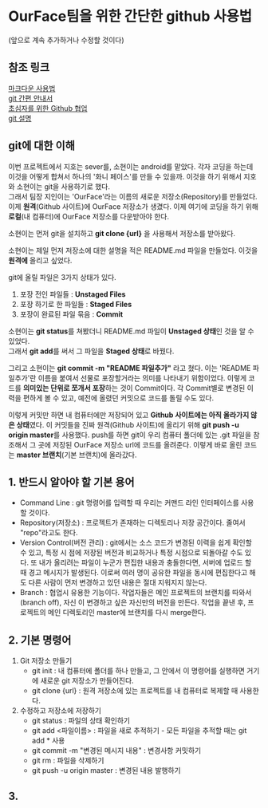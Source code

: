 # OurFace팀을 위한 간단한 github 사용법
(앞으로 계속 추가하거나 수정할 것이다)

## 참조 링크
[마크다운 사용법](https://gist.github.com/ihoneymon/652be052a0727ad59601)    
[git 간편 안내서](http://rogerdudler.github.io/git-guide/index.ko.html)    
[초심자를 위한 Github 협업](https://milooy.wordpress.com/2017/06/21/working-together-with-github-tutorial/)    
[git 설명](https://webclub.tistory.com/317)

## git에 대한 이해

이번 프로젝트에서 지호는 sever를, 소현이는 android를 맡았다. 각자 코딩을 하는데 이것을 어떻게 합쳐서 하나의 '화니 페이스'를 만들 수 있을까. 이것을 하기 위해서 지호와 소현이는 git을 사용하기로 했다.    
그래서 팀장 지인이는 'OurFace'라는 이름의 새로운 저장소(Repository)를 만들었다.    
이제 **원격**(Github 사이트)에 OurFace 저장소가 생겼다. 이제 여기에 코딩을 하기 위해 **로컬**(내 컴퓨터)에 OurFace 저장소를 다운받아야 한다.    

소현이는 먼저 git을 설치하고 **git clone {url}** 을 사용해서 저장소를 받아왔다.    

소현이는 제일 먼저 저장소에 대한 설명을 적은 README.md 파일을 만들었다. 이것을 **원격에** 올리고 싶었다.

git에 올릴 파일은 3가지 상태가 있다.
1. 포장 전인 파일들 : **Unstaged Files**
2. 포장 하기로 한 파일들 : **Staged Files**
3. 포장이 완료된 파일 묶음 : **Commit**

소현이는 **git status**를 쳐봤더니 README.md 파일이 **Unstaged 상태**인 것을 알 수 있었다.    
그래서 **git add**를 써서 그 파일을 **Staged 상태**로 바꿨다.     

그리고 소현이는 **git commit -m "README 파일추가"** 라고 쳤다. 이는 'README 파일추가'란 이름을 붙여서 선물로 포장할거라는 의미를 나타내기 위함이었다. 이렇게 코드를 **의미있는 단위로 쪼개서 포장**하는 것이 Commit이다. 각 Commit별로 변경된 이력을 편하게 볼 수 있고, 예전에 올렸던 커밋으로 코드를 돌릴 수도 있다.

이렇게 커밋만 하면 내 컴퓨터에만 저장되어 있고 **Github 사이트에는 아직 올라가지 않은 상태**였다. 이 커밋들을 진짜 원격(Github 사이트)에 올리기 위해 **git push -u origin master**를 사용했다. push를 하면 git이 우리 컴퓨터 폴더에 있는 .git 파일을 참조해서 그 곳에 저장된 OurFace 저장소 url에 코드를 올려준다. 이렇게 바로 올린 코드는 **master 브랜치**(기본 브랜치)에 올라갔다.    

## 1. 반드시 알아야 할 기본 용어

* Command Line : git 명령어를 입력할 때 우리는 커맨드 라인 인터페이스를 사용할 것이다.
* Repository(저장소) : 프로젝트가 존재하는 디렉토리나 저장 공간이다. 줄여서 "repo"라고도 한다.
* Version Control(버전 관리) : git에서는 소스 코드가 변경된 이력을 쉽게 확인할 수 있고, 특정 시          점에 저장된 버전과 비교하거나 특정 시점으로 되돌아갈 수도 있다. 
또 내가 올리려는 파일이 누군가 편집한 내용과 충돌한다면, 서버에 업로드 할 때 경고 메시지가 발생된다. 이로써 여러 명이 공유한 파일을 동시에 편집한다고 해도 다른 사람이 먼저 변경하고 있던 내용은 절대 지워지지 않는다.
* Branch : 협업시 유용한 기능이다. 작업자들은 메인 프로젝트의 브랜치를 따와서(branch off), 자신         이 변경하고 싶은 자신만의 버전을 만든다. 작업을 끝낸 후, 프로젝트의 메인 디렉토리인 master에 브랜치를 다시 merge한다.

## 2. 기본 명령어

1. Git 저장소 만들기    
    * git init : 내 컴퓨터에 폴더를 하나 만들고, 그 안에서 이 명령어를 실행하면 거기에 새로운 git 저장소가 만들어진다.
    * git clone {url} : 원격 저장소에 있는 프로젝트를 내 컴퓨터로 복제할 때 사용한다.
2. 수정하고 저장소에 저장하기    
    * git status : 파일의 상태 확인하기
    * git add <파일이름> : 파일을 새로 추적하기 - 모든 파일을 추적할 때는 git add * 사용
    * git commit -m "변경된 메시지 내용" : 변경사항 커밋하기
    * git rm : 파일을 삭제하기
    * git push -u origin master : 변경된 내용 발행하기
    
## 3. 
